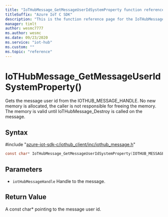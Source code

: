 ```yaml
---                             
title: "IoTHubMessage_GetMessageUserIdSystemProperty function reference | Microsoft Docs" 
titleSuffix: "Azure IoT C SDK"            
description: "This is the function reference page for the IoTHubMessage_GetMessageUserIdSystemProperty() function in the Azure IoT C SDK. This SDK is used with Azure IoT Hub and Azure IoT Hub Device Provisioning Service"            
manager: timlt                 
author: wesmc7777              
ms.author: wesmc               
ms.date: 09/23/2020                    
ms.service: "iot-hub"             
ms.custom: ""                
ms.topic: "reference"        
---                            
```


# IoTHubMessage_GetMessageUserIdSystemProperty()

Gets the message user id from the IOTHUB_MESSAGE_HANDLE. No new memory is allocated, the caller is not responsible for freeing the memory. The memory is valid until IoTHubMessage_Destroy is called on the message.

## Syntax

\#include "[azure-iot-sdk-c/iothub_client/inc/iothub_message.h](../iothub-message-h.md)"  
```C
const char* IoTHubMessage_GetMessageUserIdSystemProperty(IOTHUB_MESSAGE_HANDLE  MU_IFCOMMA2);
```

## Parameters
* `iotHubMessageHandle` Handle to the message.

## Return Value
A const char* pointing to the message user id.


